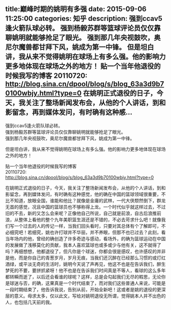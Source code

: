 title:巅峰时期的姚明有多强
date: 2015-09-06   11:25:00 
categories: 知乎 
 description: 强到ccav5逢火箭队球必转。 强到杨毅苏群等篮球评论员仅仅靠聊姚明就能够抢足了眼光。 强到那几年央视鼓吹，奥尼尔魔兽都甘拜下风，姚成为第一中锋。 但是坦白讲，我从来不觉得姚明在球场上有多么强。他的影响力更多地体现在球场之外的地方！ 贴一个当年他退役的时候我写的博客 20110720: http://blog.sina.cn/dpool/blog/s/blog_63a3d9b70100wbjy.html?type=0 在姚明正式退役的日子，今天，我关注了整场新闻发布会，从他的个人讲话，到和影留念，再到媒体发问，有时确有这种感…
  --- 
 强到ccav5逢火箭队球必转。  
强到杨毅苏群等篮球评论员仅仅靠聊姚明就能够抢足了眼光。  
强到那几年央视鼓吹，奥尼尔魔兽都甘拜下风，姚成为第一中锋。  

但是坦白讲，我从来不觉得姚明在球场上有多么强。他的影响力更多地体现在球场之外的地方！  

贴一个当年他退役的时候我写的博客  
20110720:  
[<span class="invisible">http://</span><span class="visible">blog.sina.cn/dpool/blog</span><span class="invisible">/s/blog_63a3d9b70100wbjy.html?type=0</span><span class="ellipsis"></span>](https://link.zhihu.com/?target=http%3A//blog.sina.cn/dpool/blog/s/blog_63a3d9b70100wbjy.html%3Ftype%3D0)  

在姚明正式退役的日子，今天，我关注了整场新闻发布会，从他的个人讲话，到和影留念，再到媒体发问，有时确有这种感觉，他的确在中国的篮球领域很重要，不比不知道，放眼全国，谁能和他比？就像是金庸的武林，一代大侠颓然倒下，群龙无首的感觉，况且中国的篮球员也不够称得上龙。一个时代似乎就这样过去，不过旧的不去，新的又怎么会来呢？正像他自己所说，自己就是前浪，自古后浪推前浪，从整体上看他的整个九年美职篮生涯还是不错的，不必去苛求什么吧！就像我们写一个过去的人的传记一样，当我们回头看时，只要对其总体有个了解即可，不必细究吧！若细究，姚也许打球并不华丽，并不养眼，但那不也已过去？此刻，看当年场内的他，曾经的确创造了许多奇迹与感动，看场外，的确为篮球运动在中国的发展做了浅移莫化的贡献，我本人喜欢篮球也或多或少与他有关，这不就得了吗？再细想想，他都退役了，但凡你是个球迷，你都会很是感叹，也许感叹的并非是他，而是你自己的青葱岁月，岁月无痕，当我们还沉醉在已经那么习惯的或灯红酒绿，或平淡无奇的生活时，姚明今天说了声再见，他这不也是在告诉我们，醉生梦死的不要，要拼抓紧呀！他不也是在告诉我们时间真是不等人，看球的这么多年都转瞬而逝了，以后还会看谁的球呢？这样，总是会勾起我们无尽的暇思，无论你是球迷与否，的确，这果真是一个时代结束了，而对我们这些普通人来说，可能是一段时期结束了，他告诉我说，告别从前，开始全新吧！这或者是姚的退役的更深层的意义。毋求太多，仅以此文，写给对姚明退役无所谓，觉得姚本人并不出色的人，也包括几天前的我。